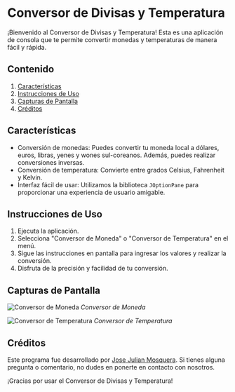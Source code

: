 # Conversor de Divisas y Temperatura

¡Bienvenido al Conversor de Divisas y Temperatura! Esta es una aplicación de consola que te permite convertir monedas y temperaturas de manera fácil y rápida.

## Contenido

1. [Características](#características)
2. [Instrucciones de Uso](#instrucciones-de-uso)
3. [Capturas de Pantalla](#capturas-de-pantalla)
4. [Créditos](#créditos)

## Características

- Conversión de monedas: Puedes convertir tu moneda local a dólares, euros, libras, yenes y wones sul-coreanos. Además, puedes realizar conversiones inversas.
- Conversión de temperatura: Convierte entre grados Celsius, Fahrenheit y Kelvin.
- Interfaz fácil de usar: Utilizamos la biblioteca `JOptionPane` para proporcionar una experiencia de usuario amigable.

## Instrucciones de Uso

1. Ejecuta la aplicación.
2. Selecciona "Conversor de Moneda" o "Conversor de Temperatura" en el menú.
3. Sigue las instrucciones en pantalla para ingresar los valores y realizar la conversión.
4. Disfruta de la precisión y facilidad de tu conversión.

## Capturas de Pantalla

![Conversor de Moneda](screenshots/conversor-moneda.png)
_Conversor de Moneda_

![Conversor de Temperatura](screenshots/conversor-temperatura.png)
_Conversor de Temperatura_

## Créditos

Este programa fue desarrollado por [Jose Julian Mosquera](https://github.com/JoseJulianMosqueraFuli). Si tienes alguna pregunta o comentario, no dudes en ponerte en contacto con nosotros.

¡Gracias por usar el Conversor de Divisas y Temperatura!
